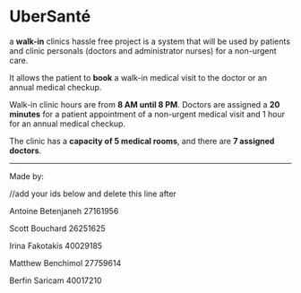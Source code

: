 # UberSanté

a __walk-in__ clinics hassle free project is a system that will be used by patients and clinic personals (doctors and administrator nurses) for a non-urgent care.

It allows the patient to __book__ a walk-in medical visit to the doctor or an annual medical checkup. 

Walk-in clinic hours are from __8 AM until 8 PM__. Doctors are assigned a __20 minutes__ for a patient appointment of a non-urgent medical visit and 1 hour for an annual medical checkup. 

The clinic has a __capacity of 5 medical rooms__, and there are __7 assigned doctors__.


-----


Made by: 

//add your ids below and delete this line after

Antoine Betenjaneh 27161956

Scott Bouchard 26251625

Irina Fakotakis 40029185

Matthew Benchimol 27759614

Berfin Saricam 40017210
